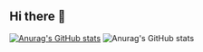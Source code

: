 ## Hi there 👋

[![Anurag's GitHub stats](https://github-readme-stats.vercel.app/api?username=Baozixu99)](https://github.com/Baozixu99/github-readme-stats)
![Anurag's GitHub stats](https://github-readme-stats.vercel.app/api?username=Baozixu99&show_icons=true)
